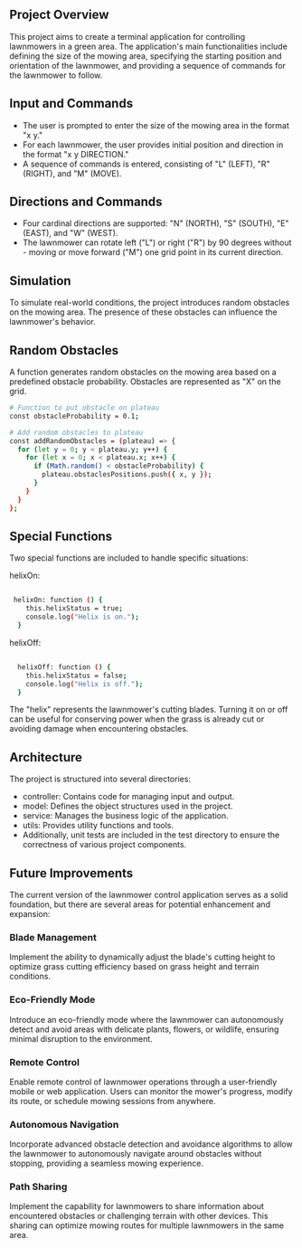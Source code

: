 ## Project Overview
This project aims to create a terminal application for controlling lawnmowers in a green area. The application's main functionalities include defining the size of the mowing area, specifying the starting position and orientation of the lawnmower, and providing a sequence of commands for the lawnmower to follow.

## Input and Commands

- The user is prompted to enter the size of the mowing area in the format "x y."
- For each lawnmower, the user provides initial position and direction in the format "x y DIRECTION."
- A sequence of commands is entered, consisting of "L" (LEFT), "R" (RIGHT), and "M" (MOVE).

## Directions and Commands

- Four cardinal directions are supported: "N" (NORTH), "S" (SOUTH), "E" (EAST), and "W" (WEST).
- The lawnmower can rotate left ("L") or right ("R") by 90 degrees without - moving or move forward ("M") one grid point in its current direction.

## Simulation

To simulate real-world conditions, the project introduces random obstacles on the mowing area. The presence of these obstacles can influence the lawnmower's behavior.

## Random Obstacles
A function generates random obstacles on the mowing area based on a predefined obstacle probability. Obstacles are represented as "X" on the grid.

```bash
# Function to put obstacle on plateau
const obstacleProbability = 0.1;

# Add random obstacles to plateau
const addRandomObstacles = (plateau) => {
  for (let y = 0; y < plateau.y; y++) {
    for (let x = 0; x < plateau.x; x++) {
      if (Math.random() < obstacleProbability) {
        plateau.obstaclesPositions.push({ x, y });
      }
    }
  }
};

```

## Special Functions
Two special functions are included to handle specific situations:

helixOn:
```bash

 helixOn: function () {
    this.helixStatus = true;
    console.log("Helix is on.");
  }

```

helixOff:
```bash

  helixOff: function () {
    this.helixStatus = false;
    console.log("Helix is off.");
  }

```
The "helix" represents the lawnmower's cutting blades. Turning it on or off can be useful for conserving power when the grass is already cut or avoiding damage when encountering obstacles.

 ## Architecture

The project is structured into several directories:

- controller: Contains code for managing input and output.
- model: Defines the object structures used in the project.
- service: Manages the business logic of the application.
- utils: Provides utility functions and tools.
- Additionally, unit tests are included in the test directory to ensure the correctness of various project components.

## Future Improvements

The current version of the lawnmower control application serves as a solid foundation, but there are several areas for potential enhancement and expansion:

 ### Blade Management
Implement the ability to dynamically adjust the blade's cutting height to optimize grass cutting efficiency based on grass height and terrain conditions.

### Eco-Friendly Mode
Introduce an eco-friendly mode where the lawnmower can autonomously detect and avoid areas with delicate plants, flowers, or wildlife, ensuring minimal disruption to the environment.

### Remote Control
Enable remote control of lawnmower operations through a user-friendly mobile or web application. Users can monitor the mower's progress, modify its route, or schedule mowing sessions from anywhere.

### Autonomous Navigation
Incorporate advanced obstacle detection and avoidance algorithms to allow the lawnmower to autonomously navigate around obstacles without stopping, providing a seamless mowing experience.

###  Path Sharing
Implement the capability for lawnmowers to share information about encountered obstacles or challenging terrain with other devices. This sharing can optimize mowing routes for multiple lawnmowers in the same area.



